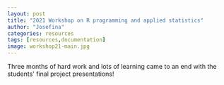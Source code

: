 ```yaml
---
layout: post
title: "2021 Workshop on R programming and applied statistics"
author: "Josefina"
categories: resources
tags: [resources,documentation]
image: workshop21-main.jpg
---
```


Three months of hard work and lots of learning came to an end with the students' final project presentations!


